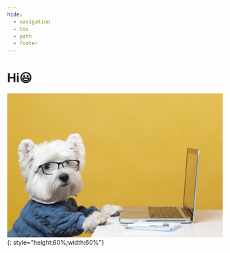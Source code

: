 ```yaml
---
hide:
  - navigation
  - toc
  - path
  - footer
---
```

# Hi😃

![dog-foot](assets/images/cute-little-dog-impersonating-business-person.jpg){: style="height:60%;width:60%"}